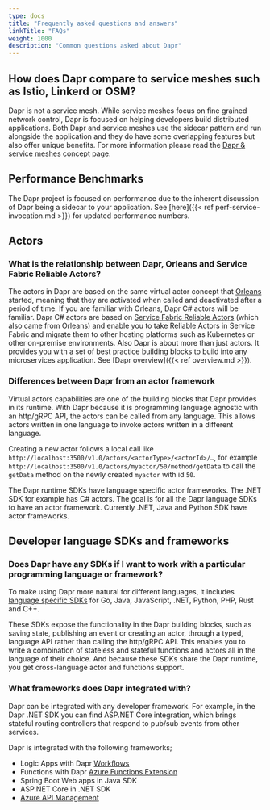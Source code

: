 ```yaml
---
type: docs
title: "Frequently asked questions and answers"
linkTitle: "FAQs"
weight: 1000
description: "Common questions asked about Dapr"
---
```


## How does Dapr compare to service meshes such as Istio, Linkerd or OSM?
Dapr is not a service mesh. While service meshes focus on fine grained network control, Dapr is focused on helping developers build distributed applications. Both Dapr and service meshes use the sidecar pattern and run alongside the application and they do have some overlapping features but also offer unique benefits. For more information please read the [Dapr & service meshes]({{X13X}}) concept page.

## Performance Benchmarks
The Dapr project is focused on performance due to the inherent discussion of Dapr being a sidecar to your application. See [here]({{< ref perf-service-invocation.md >}}) for updated performance numbers.

## Actors

### What is the relationship between Dapr, Orleans and Service Fabric Reliable Actors?

The actors in Dapr are based on the same virtual actor concept that [Orleans](https://www.microsoft.com/research/project/orleans-virtual-actors/) started, meaning that they are activated when called and deactivated after a period of time. If you are familiar with Orleans, Dapr C# actors will be familiar. Dapr C# actors are based on [Service Fabric Reliable Actors](https://docs.microsoft.com/azure/service-fabric/service-fabric-reliable-actors-introduction) (which also came from Orleans) and enable you to take Reliable Actors in Service Fabric and migrate them to other hosting platforms such as Kubernetes or other on-premise environments. Also Dapr is about more than just actors. It provides you with a set of best practice building blocks to build into any microservices application. See [Dapr overview]({{< ref overview.md >}}).

### Differences between Dapr from an actor framework

Virtual actors capabilities are one of the building blocks that Dapr provides in its runtime. With Dapr because it is programming language agnostic with an http/gRPC API, the actors can be called from any language. This allows actors written in one language to invoke actors written in a different language.

Creating a new actor follows a local call like `http://localhost:3500/v1.0/actors/<actorType>/<actorId>/…`, for example `http://localhost:3500/v1.0/actors/myactor/50/method/getData` to call the `getData` method on the newly created `myactor` with id `50`.

The Dapr runtime SDKs have language specific actor frameworks. The .NET SDK for example has C# actors. The goal is for all the Dapr language SDKs to have an actor framework. Currently .NET, Java and Python SDK have actor frameworks.

## Developer language SDKs and frameworks

### Does Dapr have any SDKs if I want to work with a particular programming language or framework?

To make using Dapr more natural for different languages, it includes [language specific SDKs]({{X29X}}) for Go, Java, JavaScript, .NET,  Python, PHP, Rust and C++.

These SDKs expose the functionality in the Dapr building blocks, such as saving state, publishing an event or creating an actor, through a typed, language API rather than calling the http/gRPC API. This enables you to write a combination of stateless and stateful functions and actors all in the language of their choice. And because these SDKs share the Dapr runtime, you get cross-language actor and functions support.

### What frameworks does Dapr integrated with?
Dapr can be integrated with any developer framework. For example, in the Dapr .NET SDK you can find ASP.NET Core integration, which brings stateful routing controllers that respond to pub/sub events from other services.

Dapr is integrated with the following frameworks;

- Logic Apps with Dapr [Workflows](https://github.com/dapr/workflows)
- Functions with Dapr [Azure Functions Extension](https://github.com/dapr/azure-functions-extension)
- Spring Boot Web apps in Java SDK
- ASP.NET Core in .NET SDK
- [Azure API Management](https://cloudblogs.microsoft.com/opensource/2020/09/22/announcing-dapr-integration-azure-api-management-service-apim/)
